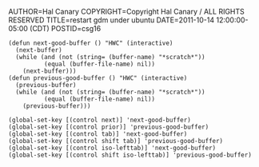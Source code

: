 AUTHOR=Hal Canary
COPYRIGHT=Copyright Hal Canary / ALL RIGHTS RESERVED
TITLE=restart gdm under ubuntu
DATE=2011-10-14 12:00:00-05:00 (CDT)
POSTID=csg16

```Emacs Lisp
(defun next-good-buffer () "HWC" (interactive)
  (next-buffer)
  (while (and (not (string= (buffer-name) "*scratch*"))
          (equal (buffer-file-name) nil))
    (next-buffer)))
(defun previous-good-buffer () "HWC" (interactive)
  (previous-buffer)
  (while (and (not (string= (buffer-name) "*scratch*"))
          (equal (buffer-file-name) nil))
    (previous-buffer)))

(global-set-key [(control next)] 'next-good-buffer)
(global-set-key [(control prior)] 'previous-good-buffer)
(global-set-key [(control tab)] 'next-good-buffer)
(global-set-key [(control shift tab)] 'previous-good-buffer)
(global-set-key [(control iso-lefttab)] 'next-good-buffer)
(global-set-key [(control shift iso-lefttab)] 'previous-good-buffer)
```
